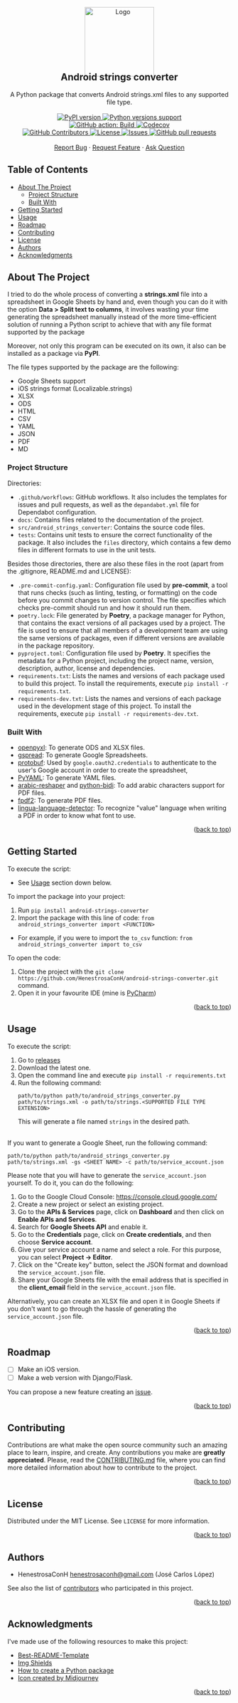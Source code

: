 <div id="top"></div>

<!-- PROJECT SHIELDS -->
<!--
*** I'm using markdown "reference style" links for readability.
*** Reference links are enclosed in brackets [ ] instead of parentheses ( ).
*** See the bottom of this document for the declaration of the reference variables
*** for contributors-url, forks-url, etc. This is an optional, concise syntax you may use.
*** https://www.markdownguide.org/basic-syntax/#reference-style-links
-->

<!-- PROJECT LOGO -->
<br />
<div align="center">
    <img src="docs/icon.png" alt="Logo" width="156" height="156" style="margin-bottom:-40px">
    <h2 align="center">Android strings converter</h2>
    <p align="center">
        A Python package that converts Android strings.xml files to any supported file type.
        <br />
        <br />
        <a href="https://pypi.org/project/android-strings-converter/">
          <img alt="PyPI version" src="https://img.shields.io/pypi/v/android-strings-converter" />
        </a>
        <a href="https://pypi.org/project/android-strings-converter/">
          <img alt="Python versions support" src="https://img.shields.io/pypi/pyversions/android-strings-converter" />
        </a>
        <br />
        <a href="https://github.com/HenestrosaConH/android-strings-converter/actions/workflows/build.yaml">
          <img alt="GitHub action: Build" src="https://github.com/HenestrosaConH/android-strings-converter/actions/workflows/build.yaml/badge.svg" />
        </a>
        <a href="https://codecov.io/gh/HenestrosaConH/android-strings-converter/">
          <img alt="Codecov" src="https://codecov.io/gh/HenestrosaConH/android-strings-converter/branch/main/graph/badge.svg" />
        </a>
        <br />
        <a href="https://github.com/HenestrosaConH/android-strings-converter/graphs/contributors">
          <img alt="GitHub Contributors" src="https://img.shields.io/github/contributors/HenestrosaConH/android-strings-converter" />
        </a>
        <a href="https://github.com/HenestrosaConH/android-strings-converter/blob/main/LICENSE">
          <img alt="License" src="https://img.shields.io/github/license/HenestrosaConH/android-strings-converter" />
        </a>
        <a href="https://github.com/HenestrosaConH/android-strings-converter/issues">
          <img alt="Issues" src="https://img.shields.io/github/issues/HenestrosaConH/android-strings-converter" />
        </a>
        <a href="https://github.com/HenestrosaConH/android-strings-converter/pulls">
          <img alt="GitHub pull requests" src="https://img.shields.io/github/issues-pr/HenestrosaConH/android-strings-converter" />
        </a>
        <br />
        <br />
        <a href="https://github.com/HenestrosaConH/android-strings-converter/issues/new/choose">Report Bug</a> · <a href="https://github.com/HenestrosaConH/android-strings-converter/issues/new/choose">Request Feature</a> · <a href="https://github.com/HenestrosaConH/android-strings-converter/discussions">Ask Question</a>
    </p>
</div>

<!-- TABLE OF CONTENTS -->

## Table of Contents

- [About The Project](#about-the-project)
    - [Project Structure](#project-structure)
    - [Built With](#built-with)
- [Getting Started](#getting-started)
- [Usage](#usage)
- [Roadmap](#roadmap)
- [Contributing](#contributing)
- [License](#license)
- [Authors](#authors)
- [Acknowledgments](#acknowledgments)

<!-- ABOUT THE PROJECT -->

## About The Project

I tried to do the whole process of converting a **strings.xml** file into a spreadsheet in Google Sheets by hand and, even though you can do it with the option **Data > Split text to columns**, 
it involves wasting your time generating the spreadsheet manually instead of the more time-efficient solution of running a Python script to achieve that with any file format supported by the package

Moreover, not only this program can be executed on its own, it also can be installed as a package via **PyPI**.

The file types supported by the package are the following:
- Google Sheets support
- iOS strings format (Localizable.strings)
- XLSX
- ODS
- HTML
- CSV
- YAML
- JSON
- PDF
- MD

<!-- PROJECT STRUCTURE -->

### Project Structure

Directories:

- `.github/workflows`: GitHub workflows. It also includes the templates for issues and pull requests, as well as the `depandabot.yml` file for Dependabot configuration.
- `docs`: Contains files related to the documentation of the project.
- `src/android_strings_converter`:  Contains the source code files.
- `tests`: Contains unit tests to ensure the correct functionality of the package. It also includes the `files` directory, which contains a few demo files in different formats to use in the unit tests.

Besides those directories, there are also these files in the root (apart from the .gitignore, README.md and LICENSE):

- `.pre-commit-config.yaml`: Configuration file used by **pre-commit**, a tool that runs checks (such as linting, testing, or formatting) on the code before you commit changes to version control. The file specifies which checks pre-commit should run and how it should run them.
- `poetry.lock`: File generated by **Poetry**, a package manager for Python, that contains the exact versions of all packages used by a project. The file is used to ensure that all members of a development team are using the same versions of packages, even if different versions are available in the package repository.
- `pyproject.toml`: Configuration file used by **Poetry**. It specifies the metadata for a Python project, including the project name, version, description, author, license and dependencies.
- `requirements.txt`: Lists the names and versions of each package used to build this project. To install the requirements, execute `pip install -r requirements.txt`.
- `requirements-dev.txt`: Lists the names and versions of each package used in the development stage of this project. To install the requirements, execute `pip install -r requirements-dev.txt`.


<!-- BUILT WITH -->

### Built With

- [openpyxl](https://pypi.org/project/openpyxl/): To generate ODS and XLSX files.
- [gspread](https://pypi.org/project/gspread/): To generate Google Spreadsheets.
- [protobuf](https://pypi.org/project/oauth2client/): Used by `google.oauth2.credentials` to authenticate to the user's Google account in order to create the spreadsheet, 
- [PyYAML](https://pypi.org/project/PyYAML/): To generate YAML files.
- [arabic-reshaper](https://pypi.org/project/arabic-reshaper/) and [python-bidi](https://pypi.org/project/python-bidi/): To add arabic characters support for PDF files.
- [fpdf2](https://pypi.org/project/fpdf2/): To generate PDF files.
- [lingua-language-detector](https://pypi.org/project/lingua-language-detector/): To recognize "value" language when writing a PDF in order to know what font to use.  

<p align="right">(<a href="#top">back to top</a>)</p>

<!-- GETTING STARTED -->

## Getting Started

To execute the script:
- See [Usage](#usage) section down below.

To import the package into your project:
1. Run `pip install android-strings-converter`
2. Import the package with this line of code: `from android_strings_converter import <FUNCTION>`
- For example, if you were to import the `to_csv` function: `from android_strings_converter import to_csv`

To open the code:
1. Clone the project with the `git clone https://github.com/HenestrosaConH/android-strings-converter.git` command.
2. Open it in your favourite IDE (mine is [PyCharm](https://www.jetbrains.com/pycharm/))

<p align="right">(<a href="#top">back to top</a>)</p>

<!-- USAGE -->

## Usage

To execute the script:
1. Go to [releases](https://github.com/HenestrosaConH/android-strings-converter/releases) 
2. Download the latest one.
3. Open the command line and execute `pip install -r requirements.txt`
4. Run the following command: 
    ```
    path/to/python path/to/android_strings_converter.py path/to/strings.xml -o path/to/strings.<SUPPORTED FILE TYPE EXTENSION>
    ```
    This will generate a file named `strings` in the desired path.  
    <br>

If you want to generate a Google Sheet, run the following command:
```
path/to/python path/to/android_strings_converter.py path/to/strings.xml -gs <SHEET NAME> -c path/to/service_account.json
```
Please note that you will have to generate the `service_account.json` yourself. To do it, you can do the following:

1. Go to the Google Cloud Console: https://console.cloud.google.com/
2. Create a new project or select an existing project.
3. Go to the **APIs & Services** page, click on **Dashboard** and then click on **Enable APIs and Services**.
4. Search for **Google Sheets API** and enable it.
5. Go to the **Credentials** page, click on **Create credentials**, and then choose **Service account**.
6. Give your service account a name and select a role. For this purpose, you can select **Project -> Editor**.
7. Click on the "Create key" button, select the JSON format and download the `service_account.json` file.
8. Share your Google Sheets file with the email address that is specified in the **client_email** field in the `service_account.json` file.

Alternatively, you can create an XLSX file and open it in Google Sheets if you don't want to go through the hassle of generating the `service_account.json` file.

<p align="right">(<a href="#top">back to top</a>)</p>

## Roadmap

- [ ] Make an iOS version.
- [ ] Make a web version with Django/Flask.

You can propose a new feature creating an [issue](https://github.com/HenestrosaConH/android-strings-converter/new/choose).

<p align="right">(<a href="#readme-top">back to top</a>)</p>

<!-- CONTRIBUTING -->

## Contributing

Contributions are what make the open source community such an amazing place to learn, inspire, and create. Any contributions you make are **greatly appreciated**.
Please, read the [CONTRIBUTING.md](https://github.com/HenestrosaConH/android-strings-converter/blob/main/.github/CONTRIBUTING.md) file, where you can find more detailed information about how to contribute to the project.

<p align="right">(<a href="#top">back to top</a>)</p>

<!-- LICENSE -->

## License

Distributed under the MIT License. See `LICENSE` for more information.

<p align="right">(<a href="#readme-top">back to top</a>)</p>

<!-- AUTHORS -->

## Authors

- HenestrosaConH <henestrosaconh@gmail.com> (José Carlos López)

See also the list of [contributors](https://github.com/HenestrosaConH/android-strings-converter/contributors) who participated in this project.

<p align="right">(<a href="#top">back to top</a>)</p>

<!-- ACKNOWLEDGMENTS -->

## Acknowledgments

I've made use of the following resources to make this project:

- [Best-README-Template](https://github.com/othneildrew/Best-README-Template/)
- [Img Shields](https://shields.io)
- [How to create a Python package](https://mathspp.com/blog/how-to-create-a-python-package-in-2022#how-to-create-a-python-package)
- [Icon created by Midjourney](https://www.midjourney.com/app/)

<p align="right">(<a href="#top">back to top</a>)</p>

